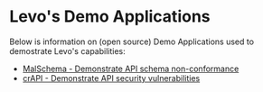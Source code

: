 # Levo's Demo Applications

Below is information on (open source) Demo Applications used to demostrate Levo's capabilities:

- [MalSchema - Demonstrate API schema non-conformance][MalSchema]
- [crAPI - Demonstrate API security vulnerabilities][crAPI]


[MalSchema]: beginner-demo/README.rst
[crAPI]: crAPI/README.md
